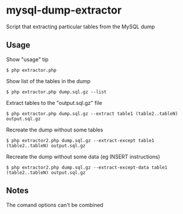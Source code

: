 # mysql-dump-extractor
Script that extracting particular tables from the MySQL dump

## Usage

Show "usage" tip
```
$ php extractor.php
```

Show list of the tables in the dump
```
$ php extractor.php dump.sql.gz --list
```

Extract tables to the "output.sql.gz" file
```
$ php extractor.php dump.sql.gz --extract table1 (table2..tableN) output.sql.gz
```

Recreate the dump without some tables
```
$ php extractor2.php dump.sql.gz --extract-except table1 (table2..tableN) output.sql.gz
```

Recreate the dump without some data (eg INSERT instructions)
```
$ php extractor2.php dump.sql.gz --extract-except-data table1 (table2..tableN) output.sql.gz
```

## Notes

The comand options can't be combined
